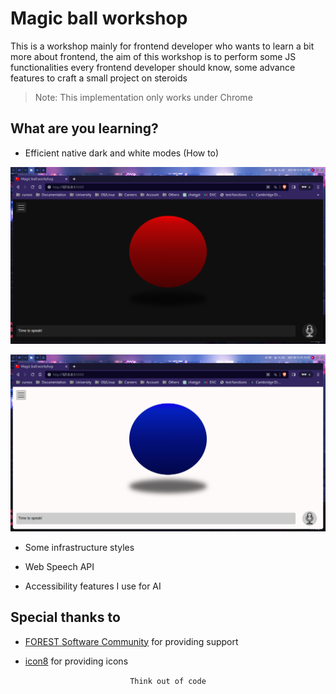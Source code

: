 # Magic ball workshop

This is a workshop mainly for frontend developer who wants to learn
a bit more about frontend, the aim of this workshop is to perform
some JS functionalities every frontend developer should know, some
advance features to craft a small project on steroids

> Note: This implementation only works under Chrome

## What are you learning?

- Efficient native dark and white modes (How to)

![Dark mode](./.doc/dark.png)

![Light mode](./.doc/light.png)

- Some infrastructure styles

- Web Speech API

- Accessibility features I use for AI

## Special thanks to

- [FOREST Software Community](https://github.com/F-O-R-E-S-T) for providing support

- [icon8](https://icons8.com/) for providing icons

<p align="center">
  <code>Think out of code</code>
</p>
